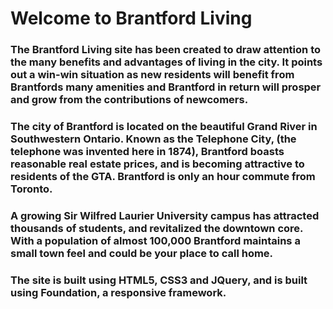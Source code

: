 # Welcome to Brantford Living

### The Brantford Living site has been created to draw attention to the many benefits and advantages of living in the city. It points out a win-win situation as new residents will benefit from Brantfords many amenities and Brantford in return will prosper and grow from the contributions of newcomers.

### The city of Brantford is located on the beautiful Grand River in Southwestern Ontario. Known as the Telephone City, (the telephone was invented here in 1874), Brantford boasts reasonable real estate prices, and is becoming attractive to residents of the GTA. Brantford is only an hour commute from Toronto.

### A growing Sir Wilfred Laurier University campus has attracted thousands of students, and revitalized the downtown core. With a population of almost 100,000 Brantford maintains a small town feel and could be your place to call home.

### The site is built using HTML5, CSS3 and JQuery, and is built using Foundation, a responsive framework.
